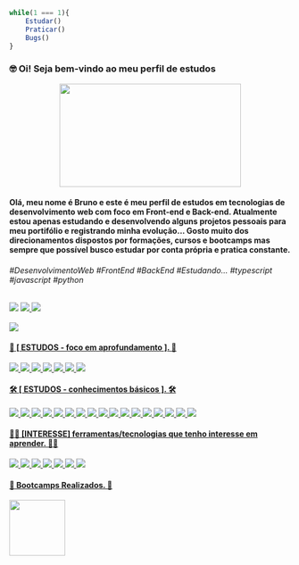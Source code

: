 ```javascript
while(1 === 1){
    Estudar()
    Praticar()
    Bugs()
}
```

<h3> 🤓 Oi! Seja bem-vindo ao meu perfil de estudos</h3>

<div align='center'>
    <img src='https://cdn.discordapp.com/attachments/1156087460175040577/1230702316194369587/61c57b5c3a9e8672cd2c8ba3a2729dfc.gif?ex=663447d9&is=6621d2d9&hm=23cb11e495633787527cc21f12de06bac7973b4bd78f4b6da9679da66343455e' height='185px' width='325px'/>
</div>

<h4>Olá, meu nome é Bruno e este é meu perfil de estudos em tecnologias de desenvolvimento web com foco em Front-end e Back-end. Atualmente estou apenas estudando e desenvolvendo alguns projetos pessoais para meu portifólio e registrando minha evolução... Gosto muito dos direcionamentos dispostos por formações, cursos e bootcamps mas sempre que possível busco estudar por conta própria e pratica constante.</h4>

<h6>#DesenvolvimentoWeb #FrontEnd #BackEnd #Estudando... #typescript #javascript #python </h6>

<div display='flex'>
    <img src="https://img.shields.io/badge/@001.07.22-F3F1EA?style=flat-square&logo=instagram&logoColor=372213">
        <a href='https://www.instagram.com/001.07.22?igsh=MWQyeHA2dm9iNDE3aw==' target='_blank'/>
    </img>
    <img src="https://img.shields.io/badge/Linkedin-F3F1EA?style=flat-square&logo=linkedin&logoColor=372213">
        <a href='#' target='_blank'/>
    </img>
    <img src="https://img.shields.io/badge/Email-F3F1EA?style=flat-square&logo=gmail&logoColor=372213">
        <a href='brunodiasrasquinha@gmail.com' target='_blank'/>
    </img>  
</div>
                        
<br/>
<div>
    <img src='https://github-readme-stats.vercel.app/api/top-langs/?username=Bruno-rasq&layout=compact&langs_count=10'/>
</div>

<div>
    <h4> 👾 [ ESTUDOS - foco em aprofundamento ]. 👾</h4>
    <img src='https://img.shields.io/badge/TypeScript-%23181717?style=flat-square&logo=typescript'/>
    <img src='https://img.shields.io/badge/JavaScript-%23181717?style=flat-square&logo=javascript'/>
    <img src='https://img.shields.io/badge/Node.js-%23181717?style=flat-square&logo=node.js'/>
    <img src='https://img.shields.io/badge/Python-%23181717?style=flat-square&logo=python'/>
    <img src='https://custom-icon-badges.demolab.com/badge/SQL-%23181717.svg?logo=database&logoColor=white'/>
    <img src='https://img.shields.io/badge/Git-%23181717?style=flat-square&logo=git'/>
    <img src='https://img.shields.io/badge/Github-%23181717?style=flat-square&logo=Github'/>
</div>

<div>
   <h4> 🛠️ [ ESTUDOS - conhecimentos básicos ]. 🛠️</h4>
   <img src="https://img.shields.io/badge/React-%23181717?style=flat-square&logo=react&logoColor=61DAFB"/>
   <img src='https://img.shields.io/badge/PHP-%23181717?style=flat-square&logo=php'/>
   <img src='https://img.shields.io/badge/HTML5-%23181717?style=flat-square&logo=html5'/>
   <img src='https://img.shields.io/badge/CSS3-%23181717?style=flat-square&logo=css3&logoColor=1572B6'/>
   <img src='https://img.shields.io/badge/Sass-%23181717?style=flat-square&logo=sass'/>
   <img src='https://img.shields.io/badge/Bootstrap-%23181717?style=flat-square&logo=bootstrap'/>
   <img src='https://img.shields.io/badge/Tailwind_CSS-%23181717?style=flat-square&logo=tailwind-css'/>
   <img src='https://img.shields.io/badge/MySQL-%23181717?style=flat-square&logo=mysql'/>
   <img src='https://img.shields.io/badge/-jest-%23181717?style=flat-square&logo=jest&logoColor=white'/>
   <img src='https://img.shields.io/badge/Replit-%23181717?style=flat-square&logo=replit'/>
   <img src='https://img.shields.io/badge/VSCode-%23181717?style=flat-square&logo=visualstudiocode&logoColor=007acc'/>
   <img src='https://img.shields.io/badge/XAMPP-%23181717?style=flat-square&logo=xampp'/>
   <img src='https://img.shields.io/badge/Firebase-%23181717?style=flat-square&logo=firebase'/>
   <img src='https://img.shields.io/badge/Styled--components-%23181717?style=flat-square&logo=styled-components'/>
   <img src='https://img.shields.io/badge/SQLite3-%23181717?style=flat-square&logo=sqlite'/>
   <img src='https://img.shields.io/badge/chatGPT-%23181717?style=flat-square&logo=openai'/>
   <img src='https://img.shields.io/badge/NPM-%23181717?style=flat-square&logo=npm'/>
</div>

<div>
    <h4> 🧑‍💻 [INTERESSE] ferramentas/tecnologias que tenho interesse em aprender. 🧑‍💻</h4>
    <img src='https://img.shields.io/badge/MongoDB-%23181717?style=flat-square&logo=mongodb'/>
    <img src='https://img.shields.io/badge/Redis-%23181717?style=flat-square&logo=redis'/>
    <img src='https://img.shields.io/badge/Postman-%23181717?style=flat-square&logo=postman'/>
    <img src='https://img.shields.io/badge/Docker-%23181717?style=flat-square&logo=docker'/>
    <img src='https://img.shields.io/badge/PostgreSQL-%23181717?style=flat-square&logo=postgresql'/>
    <img src='https://img.shields.io/badge/FastAPI-%23181717?style=flat-square&logo=fastapi'/>
    <img src='https://img.shields.io/badge/Gulp-%23181717?style=flat-square&logo=gulp'/>
</div>

<div>
    <h4> 🦾 Bootcamps Realizados. 🦾 </h4>
    <img src="https://hermes.dio.me/tracks/648ef080-6c4b-4e54-bf72-34f62030f350.png" height="100px"/>
</div>
